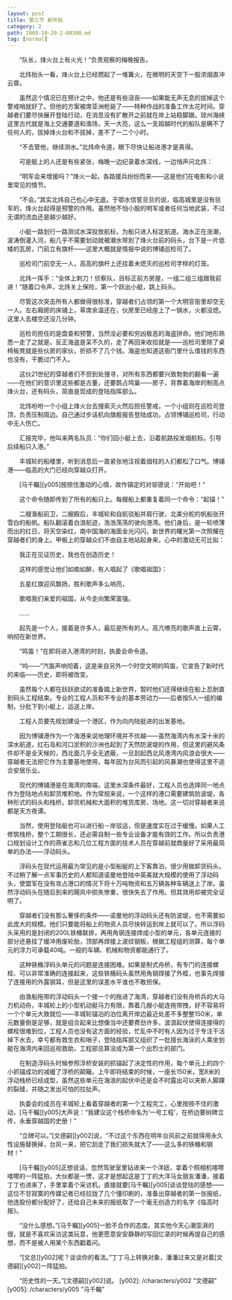 ```yaml
---
layout: post
title: 第三节 新开始
category: 2
path: 2009-10-20-2-00300.md
tag: [normal]
---
```


　　“队长，烽火台上有火光！”负责观察的梅晚报告。

　　北炜抬头一看，烽火台上已经燃起了一堆篝火，在微明的天空下一股浓烟直冲云霄。

　　虽然这个情况已在预计之中，他还是有些沮丧——如果能无声无息的拔掉这个警戒哨就好了。但他的方案被席亚洲枪毙了——特种作战的准备工作太花时间。穿越者们要尽快展开登陆行动，在消息没有扩散开之前就在岸上站稳脚跟。琼州海峡这里古代就是海上交通要道和渔场，天一大亮，这么一支超越时代的船队是瞒不了任何人的，拔掉烽火台和不拔掉，差不了一二个小时。

　　“不去管他，继续测水。”北炜命令道，眼下尽快让船进港才是真得。

　　可是艇上的人还是有些紧张，梅晚一边纪录着水深线，一边悄声问北炜：

　　“明军会来增援吗？”烽火一起，各路援兵纷纷而来——这是他们在电影和小说里常见的情节。

　　“不会。”其实北炜自己也心中无底。于鄂水信誓旦旦的说，临高城里是没有驻军的，烽火台起得是预警的作用。虽然他不怕小股的明军或者任何当地武装，不过无谓的流血还是越少越好。

　　小艇一路划行一路测试水深投放航标，为船只进入标定航道。海水正在涨潮，波涛倒灌入河，船几乎不需要划动就被潮水带到了烽火台前的码头，台下是一片低矮的瓦房，门前立有旗杆——这里大概就是情报中说的博铺巡检司了。

　　巡检司门前空无一人，高高的旗杆上还挂着未熄灭的巡检司字样的灯笼。

　　北炜一挥手：“全体上刺刀！侦察队，目标正前方房屋，一组二组三组跟我前进！”随着口令声，北炜关上保险，第一个跃出小艇，跳上码头。

　　尽管这次突击所有人都做得很标准，穿越者们占领的第一个大明官衙里却空无一人。左右厢房的床铺上，草席余温还在，伙房里已经座上了一锅水，火都没熄。这里人去楼空还没几分钟。

　　巡检司担任的是盘查和预警，当然没必要和穷凶极恶的海盗拼命。他们地形熟悉一走了之就是。反正海盗是呆不久的，走了再回来收拾就是——巡检司里除了桌椅板凳就是些伙房的家伙，折损不了几个钱。海盗也知道这衙门里什么值钱的东西也没有，干脆过门不入。

　　这伙21世纪的穿越者们不但到处搜寻，对所有东西都要兴致勃勃的翻看一遍——在他们的意识里这些都是古董，还要鹊占鸠巢——房子，背靠着海岸的制高点烽火台，还有码头，简直是现成的登陆指挥部么。

　　北炜吩咐一个小组上烽火台去搜索灭火然后担任警戒，一个小组则在巡检司登顶，负责压制周边。自己通过步话机向旗舰报告登陆成功，占领博铺巡检司，行动中无人伤亡。

　　汇报完毕，他叫来两名队员：“你们回小艇上去，沿着航路投发烟航标。引导后续船只入港。”

　　丰城轮的船楼里，听到消息后一直紧张地注视着烟柱的人们都松了口气。博铺港——临高的大门已经向穿越众打开。

　　[马千瞩][y005]按捺住激动的心情，故作镇定的对邬德说：“开始吧！”

　　这个命令随即传到了所有的船只上。每艘船上都重复着同一个命令：“起锚！”

　　二艘渔船前卫，二艘殿后，丰城轮和自航驳船并肩行驶，北美分舵的帆船张开雪白的船帆。船队翻滚着白浪航迹，浩浩荡荡的驶向港湾。他们身后，是一轮喷薄而出的红日，将天空染红，南中国海的海面金光闪闪，新世界的曙光第一次照耀在穿越者们的身上。甲板上的穿越众们不由自主地站起身来，心中的激动无可比拟：

　　我正在见证历史，我也在创造历史！

　　这样的感觉让他们如痴如醉，有人唱起了《歌唱祖国》：

　　五星红旗迎风飘扬，胜利歌声多么响亮，

　　歌唱我们亲爱的祖国，从今走向繁荣富强。

　　……

　　起先是一个人，接着是许多人，最后是所有的人。高亢嘹亮的歌声直上云霄，响彻在新世界。

　　“鸣笛！”在即将进入港湾的时刻，执委会命令道。

　　“呜——”汽笛声响彻着，这是来自另外一个时空文明的鸣笛，它宣告了新时代的来临——历史，即将被改变。

　　虽然每个人都在跃跃欲试的准备踏上新世界，暂时他们还得继续在船上忍耐直到码头工程结束。专业的工程人员和不专业的基本劳动力——后者按5人一组的编制，分批下到小艇上，运送上岸。

　　工程人员要先规划建设一个港区，作为向内陆挺进的出发基地。

　　因为博铺港作为一个海港来说地理环境并不优越——虽然海湾内有水深十米的深水航道，红石岛和河口淤积的沙洲也起到了天然防波堤的作用，但这里的避风条件却不是全天候的，西北面几乎全无遮蔽，一旦刮起西北风港湾内风浪会很大——穿越者无法把它作为主要基地使用，每年因为台风而引起的风暴潮也使得这里不适合安居乐业。

　　现代的博铺港是在海湾的南端，这里水深条件最好，工程人员也选择同一地点作为登陆地点和卸货堆积地。作为常规来说，一个这样的港口需要建筑防波堤，各种形式的码头和栈桥，卸货机械和大面积的堆货库房、场地。这一切对穿越者来说都是天方夜谭。

　　当然，使用登陆艇也可以进行船－岸驳运，但是速度实在过于缓慢。如果人工修筑栈桥，整个工期很长，还必需自制一些专业设备才能有效的工作。所以负责港口规划设计工作的燕雀志和几位工程方面的技术人员在穿越前就商量好了采用最简单的办法——浮动码头。

　　浮码头在现代运用最为常见的是小型船艇的上下客靠泊，很少用做卸货码头。不过稍了解一点军事历史的人都知道诺曼地登陆中英美就大规模的使用了浮动码头，使盟军在没有攻占港口的情况下将十万吨物资和五万辆各种车辆送上了岸。虽然浮动码头在随后到来的飓风中损失惨重，很快失去了作用。但其效用却被完全证明了。

　　穿越者们没有那么奢侈的条件——诺曼地的浮动码头还有防波堤，也不需要如此庞大的规模。他们只要能将船上的物资人员尽快转运到岸上就可以了。所以浮码头采用的是封闭的200L铁桶联排，再用角钢连接焊成小型的单元，各单元连接的部分还悬挂了缓冲用废轮胎，顶部再焊接上波纹钢板，根据工程组的测算，每个单元的浮力可承载40吨。一般的车辆、机械和物资都能通行了。

　　这种铁桶浮码头单元的问题是连接困难。如果是制式舟桥，有专门的连接螺栓、可以非常准确的连接起来，这些铁桶码头虽然用角钢焊接了外框，也事先焊接了连接用的外露钢耳，但是这里的误差水平谁也不敢担保。

　　由渔船拖带的浮动码头一个接一个的拖进了海湾，穿越者们没有舟桥兵的大马力机动舟，丰城轮上的小型机动艇马力有限，靠着几艘小艇连拖带拽，好不容易将一个个单元大致就位——丰城轮锚泊的泊位离开岸边最近处差不多整整150米，单元数量倒是足够，就是组合起来比想像当中还要费劲许多，波浪起伏使得连接得的螺栓很难到位，工程人员也没有这方面的经验，忙乱中不时有人因为过于专注干活掉下水去，幸亏都有救生衣和哨子，登陆指挥部又组织了一批擅长海泳的人乘坐划艇在海湾内来回巡视救助，工程部总算没成为第一个出烈士的部门。

　　在制造浮码头时候参照浮桥安装的抓锚起了决定性的作用，每个单元上的四个小抓锚成功的减缓了浮桥的颠簸。上午即将结束的时候，一座长150米，宽8米的浮动栈桥已经成型，虽然这些单元在海浪的起伏中还是会不时露出可以夹断人脚踝的裂缝，并随之发出可怕的拉扯声。

　　执委会的成员在丰城轮上看着穿越者的第一个工程完工，心里按捺不住的激动，[马千瞩][y005]大声说：“我建议这个栈桥命名为‘一号工程’，在桥边要树碑立传，永垂穿越国的史册！”

　　“立碑可以。”[文德嗣][y002]说，“不过这个东西在明年台风前之前就得用永久性设施替换掉，台风一来，把它刮走了我们损失就大了——这么多的铁桶和钢材！”

　　[马千瞩][y005]正想说话，忽然驾驶室里钻进来一个洋妞，拿着个照相机喀嚓喀嚓的一阵猛拍，大伙都是一愣，这才是想起这是丁丁的大洋马女朋友潘潘，接着丁丁也进来了，手里拿着个采访机，直接就要[马千瞩][y005]谈谈登陆的感想——这位不甘寂寞的传媒记者已经拉拢了几个懂印刷的，准备出穿越者的第一张报纸，他连股份都分配好了，还给自己未来的报纸取了一个毫无创造力的名字《临高时报》。

　　“没什么感想。”[马千瞩][y005]一脸不合作的态度。其实他今天心潮澎湃的很，就是不喜欢采访这类玩意，他更愿意安安静静的写回忆录的时候再提自己的感想，而不是被人用某个东西戳着问。

　　“[文总][y002]呢？谈谈你的看法。”丁丁马上转换对象，潘潘过来又是对着[文德嗣][y002]一阵猛拍。

　　“历史性的一天。”[文德嗣][y002]说。
[y002]: /characters/y002 "文德嗣"
[y005]: /characters/y005 "马千瞩"
